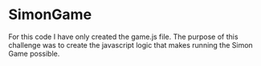 # SimonGame

For this code I have only created the game.js file. The purpose of this challenge was to create the javascript logic that makes running the Simon Game possible.

